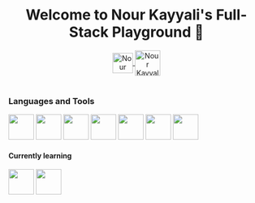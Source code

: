 <h1  align="center" dir="auto">Welcome to Nour Kayyali's Full-Stack Playground  👋 </h1>

<p align="center" dir="auto">
   <a href="https://www.linkedin.com/in/nour-kayyali-1991ky/" rel="nofollow">
   <img align="center" alt="Nour Kayyali | Linkedin " width="40px" src="http://www.prepare1.com/wp-content/uploads/2014/04/linkedin-logo-high-res-1254-1024x1024.jpg"/>
     </a>
  
  <a href="nourkayyali91@gmail.com" rel="nofollow">
    <img align="center" alt="Nour Kayyali | Gmail " width="50px"  src="https://logowik.com/content/uploads/images/gmail-new-icon5198.jpg"/>
  </a>
 <br/>
 </br>
<h3>Languages and Tools </h3>
<code><a href="https://reactjs.org/" target="_blank"><img height="50" src="https://www.vectorlogo.zone/logos/reactjs/reactjs-ar21.svg"></a></code>
<code><a href="https://www.javascript.com/" target="_blank"><img height="50" src="https://www.vectorlogo.zone/logos/w3_html5/w3_html5-ar21.svg"></a></code>
<code><a href="https://www.javascript.com/" target="_blank"><img height="50" src="https://www.vectorlogo.zone/logos/javascript/javascript-ar21.svg"></a></code>
<code><a href="https://www.javascript.com/" target="_blank"><img height="50" src="https://www.vectorlogo.zone/logos/w3_css/w3_css-ar21.svg"></a></code>
<code><a href="https://www.javascript.com/" target="_blank"><img height="50" src="https://www.vectorlogo.zone/logos/tailwindcss/tailwindcss-ar21.svg"></a></code>
<code><a href="https://www.javascript.com/" target="_blank"><img height="50" src="https://www.vectorlogo.zone/logos/git-scm/git-scm-ar21.svg"></a></code>
<code><a href="https://www.javascript.com/" target="_blank"><img height="50" src="https://www.vectorlogo.zone/logos/visualstudio_code/visualstudio_code-ar21.svg"></a></code>
<h4>Currently learning</h4>
<code><a href="https://www.javascript.com/" target="_blank"><img height="50" src="https://www.vectorlogo.zone/logos/expressjs/expressjs-ar21.svg"></a></code>
<code><a href="https://www.javascript.com/" target="_blank"><img height="50" src="https://www.vectorlogo.zone/logos/nodejs/nodejs-ar21.svg"></a></code>
<!--
**NourKy/Nourky** is a ✨ _special_ ✨ repository because its `README.md` (this file) appears on your GitHub profile.

Here are some ideas to get you started:

- 🔭 I’m currently working on ...
- 🌱 I’m currently learning ...
- 👯 I’m looking to collaborate on ...
- 🤔 I’m looking for help with ...
- 💬 Ask me about ...
- 📫 How to reach me: ...
- 😄 Pronouns: ...
- ⚡ Fun fact: ...
-->
